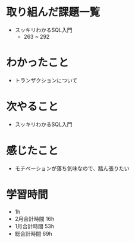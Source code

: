 # 取り組んだ課題一覧
- スッキリわかるSQL入門
  - 263 ~ 292
# わかったこと
- トランザクションについて
# 次やること
- スッキリわかるSQL入門
# 感じたこと
- モチベーションが落ち気味なので、踏ん張りたい
# 学習時間
- 1h
- 2月合計時間 16h
- 1月合計時間 53h
- 総合計時間 69h